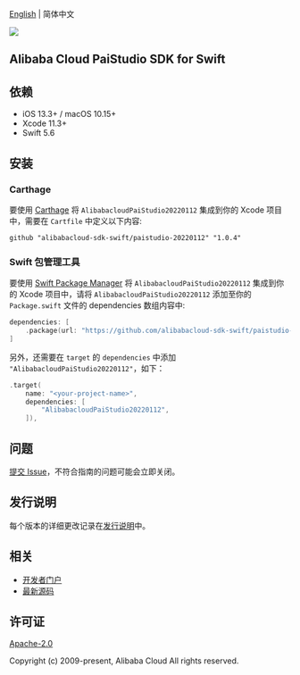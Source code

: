 [English](README.md) | 简体中文

![](https://aliyunsdk-pages.alicdn.com/icons/AlibabaCloud.svg)

## Alibaba Cloud PaiStudio SDK for Swift

## 依赖

- iOS 13.3+ / macOS 10.15+
- Xcode 11.3+
- Swift 5.6

## 安装

### Carthage

要使用 [Carthage](https://github.com/Carthage/Carthage) 将 `AlibabacloudPaiStudio20220112` 集成到你的 Xcode 项目中，需要在 `Cartfile` 中定义以下内容:

```ogdl
github "alibabacloud-sdk-swift/paistudio-20220112" "1.0.4"
```

### Swift 包管理工具

要使用 [Swift Package Manager](https://swift.org/package-manager/) 将 `AlibabacloudPaiStudio20220112` 集成到你的 Xcode 项目中，请将 `AlibabacloudPaiStudio20220112` 添加至你的 `Package.swift` 文件的 dependencies 数组内容中:

```swift
dependencies: [
    .package(url: "https://github.com/alibabacloud-sdk-swift/paistudio-20220112.git", from: "1.0.4")
]
```

另外，还需要在 `target` 的 `dependencies` 中添加 `"AlibabacloudPaiStudio20220112"`，如下：

```swift
.target(
    name: "<your-project-name>",
    dependencies: [
        "AlibabacloudPaiStudio20220112",
    ]),
```

## 问题

[提交 Issue](https://github.com/alibabacloud-sdk-swift/paistudio-20220112/issues/new)，不符合指南的问题可能会立即关闭。

## 发行说明

每个版本的详细更改记录在[发行说明](./ChangeLog.txt)中。

## 相关

* [开发者门户](https://next.api.aliyun.com/home)
* [最新源码](https://github.com/alibabacloud-sdk-swift/paistudio-20220112)

## 许可证

[Apache-2.0](http://www.apache.org/licenses/LICENSE-2.0)

Copyright (c) 2009-present, Alibaba Cloud All rights reserved.
